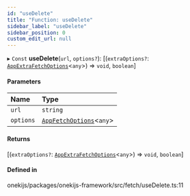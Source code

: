 ```yaml
---
id: "useDelete"
title: "Function: useDelete"
sidebar_label: "useDelete"
sidebar_position: 0
custom_edit_url: null
---
```


▸ `Const` **useDelete**(`url`, `options?`): [(`extraOptions?`: [`AppExtraFetchOptions`](../interfaces/AppExtraFetchOptions.md)<`any`\>) => `void`, `boolean`]

#### Parameters

| Name | Type |
| :------ | :------ |
| `url` | `string` |
| `options` | [`AppFetchOptions`](../interfaces/AppFetchOptions.md)<`any`\> |

#### Returns

[(`extraOptions?`: [`AppExtraFetchOptions`](../interfaces/AppExtraFetchOptions.md)<`any`\>) => `void`, `boolean`]

#### Defined in

onekijs/packages/onekijs-framework/src/fetch/useDelete.ts:11
